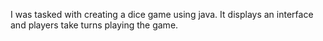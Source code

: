 I was tasked with creating a dice game using java. It displays an interface and players take turns playing the game.
